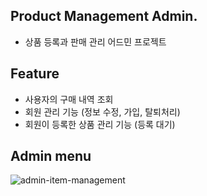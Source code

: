 ## Product Management Admin.
* 상품 등록과 판매 관리 어드민 프로젝트

## Feature
* 사용자의 구매 내역 조회
* 회원 관리 기능 (정보 수정, 가입, 탈퇴처리)
* 회원이 등록한 상품 관리 기능 (등록 대기)

## Admin menu
![admin-item-management](https://user-images.githubusercontent.com/120325179/207442228-c97c3add-e761-46a9-85fb-26e278f445f1.png)
